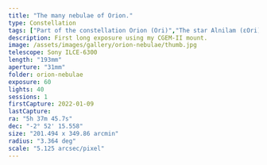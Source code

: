 ```yaml
---
title: "The many nebulae of Orion."
type: Constellation
tags: ["Part of the constellation Orion (Ori)","The star Alnilam (εOri)","The star Alnitak (ζOri)","The star Mintaka (δOri)","NGC1976","M42","IC434","NGC2024","The star θ1Ori","The star θ2Ori","NGC1982","M43","The star σOri","IC431","IC432","NGC2023","The star 42Ori","IC423","NGC1973","NGC1981","NGC1975","NGC1977","IC426","The star 45Ori","Great Orion Nebula","Orion Nebula","the Running Man Nebula","Mairan's Nebula","IC420","Flame Nebula","Orion B","Upper Sword"]
description: First long exposure using my CGEM-II mount.
image: /assets/images/gallery/orion-nebulae/thumb.jpg
telescope: Sony ILCE-6300
length: "193mm"
aperture: "31mm"
folder: orion-nebulae
exposure: 60
lights: 40
sessions: 1
firstCapture: 2022-01-09 
lastCapture:
ra: "5h 37m 45.7s"
dec: "-2° 52' 15.558"
size: "201.494 x 349.86 arcmin"
radius: "3.364 deg"
scale: "5.125 arcsec/pixel"
---
```

